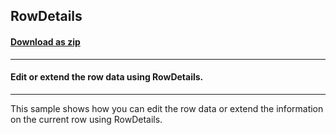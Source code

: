 ## RowDetails
#### [Download as zip](https://grapecity.github.io/DownGit/#/home?url=https://github.com/GrapeCity/ComponentOne-WinForms-Samples/tree/master/NetFramework\FlexGrid\VB\RowDetails)
____
#### Edit or extend the row data using RowDetails.
____
This sample shows how you can edit the row data or extend the information on the current row using RowDetails.
